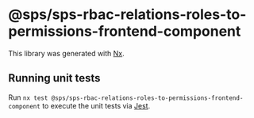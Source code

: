 # @sps/sps-rbac-relations-roles-to-permissions-frontend-component

This library was generated with [Nx](https://nx.dev).

## Running unit tests

Run `nx test @sps/sps-rbac-relations-roles-to-permissions-frontend-component` to execute the unit tests via [Jest](https://jestjs.io).
